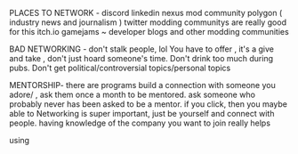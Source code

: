 PLACES TO NETWORK - 
discord
linkedin
nexus mod community
polygon ( industry news and journalism )
twitter
modding communitys are really good for this
itch.io gamejams
~
developer blogs and other modding communities



BAD NETWORKING -
don't stalk people, lol
You have to offer , it's a give and take , don't just hoard someone's time.
Don't drink too much during pubs.
Don't get political/controversial topics/personal topics



MENTORSHIP-
there are programs
build a connection with someone you adore/ , ask them once a month to be mentored.
ask someone who probably never has been asked to be a mentor.
if you click, then you maybe able to
Networking is super important, just be yourself and connect with people.
having knowledge of the company you want to join really helps



using 
